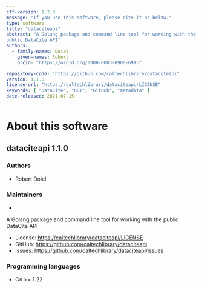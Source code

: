 ```yaml
---
cff-version: 1.2.0
message: "If you use this software, please cite it as below."
type: software
title: "dataciteapi"
abstract: "A Golang package and command line tool for working with the
public DataCite API"
authors:
  - family-names: Doiel
    given-names: Robert
    orcid: "https://orcid.org/0000-0003-0900-6903"

repository-code: "https://github.com/caltechlibrary/dataciteapi"
version: 1.1.0
license-url: "https://caltechlibrary/dataciteapi/LICENSE"
keywords: [ "DataCite", "DOI", "GitHub", "metadata" ]
date-released: 2021-07-15
---
```


About this software
===================

## dataciteapi 1.1.0

### Authors

- Robert Doiel


### Maintainers

-  

A Golang package and command line tool for working with the public
DataCite API

- License: <https://caltechlibrary/dataciteapi/LICENSE>
- GitHub: <https://github.com/caltechlibrary/dataciteapi>
- Issues: <https://github.com/caltechlibrary/dataciteapi/issues>


### Programming languages

- Go &gt;= 1.22



